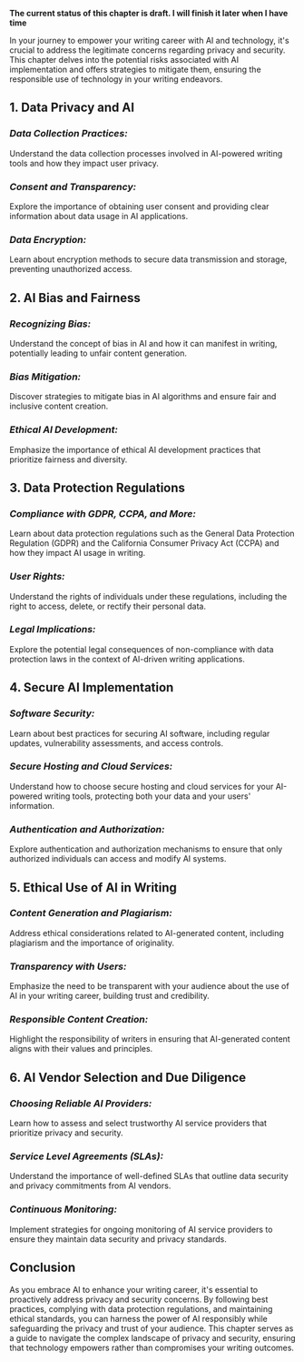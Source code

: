 **The current status of this chapter is draft. I will finish it later when I have time**

In your journey to empower your writing career with AI and technology, it's crucial to address the legitimate concerns regarding privacy and security. This chapter delves into the potential risks associated with AI implementation and offers strategies to mitigate them, ensuring the responsible use of technology in your writing endeavors.

**1. Data Privacy and AI**
--------------------------

### *Data Collection Practices:*

Understand the data collection processes involved in AI-powered writing tools and how they impact user privacy.

### *Consent and Transparency:*

Explore the importance of obtaining user consent and providing clear information about data usage in AI applications.

### *Data Encryption:*

Learn about encryption methods to secure data transmission and storage, preventing unauthorized access.

**2. AI Bias and Fairness**
---------------------------

### *Recognizing Bias:*

Understand the concept of bias in AI and how it can manifest in writing, potentially leading to unfair content generation.

### *Bias Mitigation:*

Discover strategies to mitigate bias in AI algorithms and ensure fair and inclusive content creation.

### *Ethical AI Development:*

Emphasize the importance of ethical AI development practices that prioritize fairness and diversity.

**3. Data Protection Regulations**
----------------------------------

### *Compliance with GDPR, CCPA, and More:*

Learn about data protection regulations such as the General Data Protection Regulation (GDPR) and the California Consumer Privacy Act (CCPA) and how they impact AI usage in writing.

### *User Rights:*

Understand the rights of individuals under these regulations, including the right to access, delete, or rectify their personal data.

### *Legal Implications:*

Explore the potential legal consequences of non-compliance with data protection laws in the context of AI-driven writing applications.

**4. Secure AI Implementation**
-------------------------------

### *Software Security:*

Learn about best practices for securing AI software, including regular updates, vulnerability assessments, and access controls.

### *Secure Hosting and Cloud Services:*

Understand how to choose secure hosting and cloud services for your AI-powered writing tools, protecting both your data and your users' information.

### *Authentication and Authorization:*

Explore authentication and authorization mechanisms to ensure that only authorized individuals can access and modify AI systems.

**5. Ethical Use of AI in Writing**
-----------------------------------

### *Content Generation and Plagiarism:*

Address ethical considerations related to AI-generated content, including plagiarism and the importance of originality.

### *Transparency with Users:*

Emphasize the need to be transparent with your audience about the use of AI in your writing career, building trust and credibility.

### *Responsible Content Creation:*

Highlight the responsibility of writers in ensuring that AI-generated content aligns with their values and principles.

**6. AI Vendor Selection and Due Diligence**
--------------------------------------------

### *Choosing Reliable AI Providers:*

Learn how to assess and select trustworthy AI service providers that prioritize privacy and security.

### *Service Level Agreements (SLAs):*

Understand the importance of well-defined SLAs that outline data security and privacy commitments from AI vendors.

### *Continuous Monitoring:*

Implement strategies for ongoing monitoring of AI service providers to ensure they maintain data security and privacy standards.

**Conclusion**
--------------

As you embrace AI to enhance your writing career, it's essential to proactively address privacy and security concerns. By following best practices, complying with data protection regulations, and maintaining ethical standards, you can harness the power of AI responsibly while safeguarding the privacy and trust of your audience. This chapter serves as a guide to navigate the complex landscape of privacy and security, ensuring that technology empowers rather than compromises your writing outcomes.
